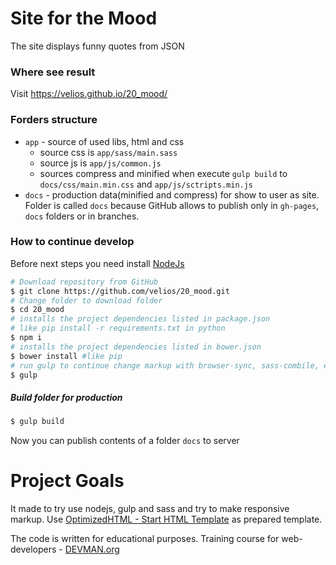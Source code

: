 # Site for the Mood

The site displays funny quotes from JSON

### Where see result
Visit https://velios.github.io/20_mood/

### Forders structure
* `app` - source of used libs, html and css
    * source css is `app/sass/main.sass`
    * source js is `app/js/common.js`
    * sources compress and minified when execute `gulp build` to `docs/css/main.min.css` and `app/js/sctripts.min.js`
* `docs` - production data(minified and compress) for show to user as site. Folder is called `docs` because GitHub allows to publish only in `gh-pages`, `docs` folders or in branches.

### How to continue develop
Before next steps you need install [NodeJs](https://nodejs.org/en/)
```bash
# Download repository from GitHub
$ git clone https://github.com/velios/20_mood.git
# Change folder to download folder
$ cd 20_mood
# installs the project dependencies listed in package.json
# like pip install -r requirements.txt in python
$ npm i 
# installs the project dependencies listed in bower.json
$ bower install #like pip
# run gulp to continue change markup with browser-sync, sass-combile, etc functions
$ gulp
```
##### Build folder for production
```bash
$ gulp build
```
Now you can publish contents of a folder `docs` to server

# Project Goals

It made to try use nodejs, gulp and sass and try to make responsive markup.
Use [OptimizedHTML - Start HTML Template](https://github.com/agragregra/optimizedhtml-start-template) as prepared template. 

The code is written for educational purposes. Training course for web-developers - [DEVMAN.org](https://devman.org)
